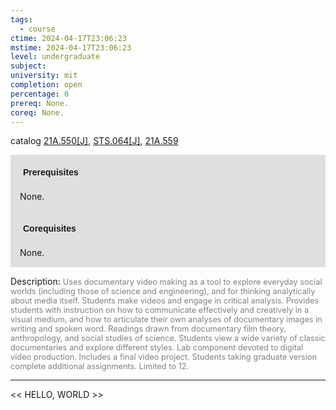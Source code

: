 ```yaml
---
tags:
  - course
ctime: 2024-04-17T23:06:23
mstime: 2024-04-17T23:06:23
level: undergraduate
subject: 
university: mit
completion: open
percentage: 0
prereq: None.
coreq: None.
---
```


catalog [21A.550[J]](http://student.mit.edu/catalog/m21Aa.html#21A.550), [STS.064[J]](http://student.mit.edu/catalog/mSTSa.html#STS.064), [21A.559](http://student.mit.edu/catalog/m21Aa.html#21A.559)

<span style="display: block; padding: 15px; background-color: rgb(100, 100, 100, 0.2);"><font id="m_prereq2125_0" style="display: block; font-family: Arial, sans-serif; font-weight: bold; padding: 5px">Prerequisites</font><br><span id="prereq2125_0">None.</span></span>
<span style="display: block; padding: 15px; background-color: rgb(100, 100, 100, 0.2);"><font id="m_coreq2125_0" style="display: block; font-family: Arial, sans-serif; font-weight: bold; padding: 5px">Corequisites</font><br><span id="coreq2125_0">None.</span></span>

<font style="">Description:</font>
<font style="color: grey; font-size: 0.8rem;">Uses documentary video making as a tool to explore everyday social worlds (including those of science and engineering), and for thinking analytically about media itself. Students make videos and engage in critical analysis. Provides students with instruction on how to communicate effectively and creatively in a visual medium, and how to articulate their own analyses of documentary images in writing and spoken word. Readings drawn from documentary film theory, anthropology, and social studies of science. Students view a wide variety of classic documentaries and explore different styles. Lab component devoted to digital video production. Includes a final video project. Students taking graduate version complete additional assignments. Limited to 12.</font>



---

<< HELLO, WORLD >>
